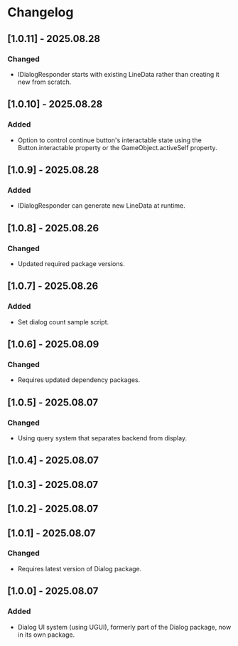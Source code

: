 # Changelog

## [1.0.11] - 2025.08.28

### Changed

- IDialogResponder starts with existing LineData rather than creating it new from scratch.

## [1.0.10] - 2025.08.28

### Added

- Option to control continue button's interactable state using the Button.interactable property or the GameObject.activeSelf property.

## [1.0.9] - 2025.08.28

### Added

- IDialogResponder can generate new LineData at runtime.

## [1.0.8] - 2025.08.26

### Changed

- Updated required package versions.

## [1.0.7] - 2025.08.26

### Added

- Set dialog count sample script.

## [1.0.6] - 2025.08.09

### Changed

- Requires updated dependency packages.

## [1.0.5] - 2025.08.07

### Changed

- Using query system that separates backend from display.

## [1.0.4] - 2025.08.07
## [1.0.3] - 2025.08.07
## [1.0.2] - 2025.08.07
## [1.0.1] - 2025.08.07

### Changed

* Requires latest version of Dialog package.

## [1.0.0] - 2025.08.07

### Added

* Dialog UI system (using UGUI), formerly part of the Dialog package, now in its own package.